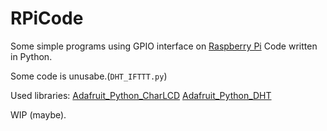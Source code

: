 # RPiCode
Some simple programs using GPIO interface on [Raspberry Pi][1]
Code written in Python.

Some code is unusabe.(```DHT_IFTTT.py```)

Used libraries:
[Adafruit_Python_CharLCD][2]
[Adafruit_Python_DHT][3]

WIP (maybe).


  [1]: https://www.raspberrypi.org/
  [2]: https://github.com/adafruit/Adafruit_Python_CharLCD
  [3]: https://github.com/adafruit/Adafruit_Python_DHT
